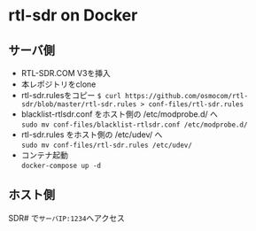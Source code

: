 # rtl-sdr on Docker
## サーバ側
- RTL-SDR.COM V3を挿入
- 本レポジトリをclone
- rtl-sdr.rulesをコピー
    `$ curl https://github.com/osmocom/rtl-sdr/blob/master/rtl-sdr.rules > conf-files/rtl-sdr.rules`
- blacklist-rtlsdr.conf をホスト側の /etc/modprobe.d/ へ  
    `sudo mv conf-files/blacklist-rtlsdr.conf /etc/modprobe.d/`
- rtl-sdr.rules をホスト側の /etc/udev/ へ  
    `sudo mv conf-files/rtl-sdr.rules /etc/udev/`
- コンテナ起動  
    `docker-compose up -d`

## ホスト側
SDR# で`サーバIP:1234`へアクセス 
